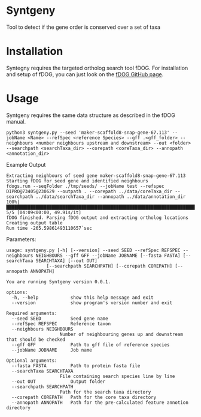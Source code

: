 # Syntgeny
Tool to detect if the gene order is conserved over a set of taxa

# Installation
Syntegny requires the targeted ortholog search tool fDOG. For installation and setup of fDOG, you can just look on the [fDOG GitHub page](https://github.com/BIONF/fDOG).

# Usage
Syntgeny requires the same data structure as described in the fDOG manual. 

    python3 syntgeny.py --seed 'maker-scaffold8-snap-gene-67.113' --jobName <Name> --refSpec <reference Species> --gff .<gff_folder> --neighbours <number neighbours upstream and downstream> --out <folder> --searchpath <searchTaxa_dir> --corepath <coreTaxa_dir> --annopath <annotation_dir>

Example Output

    Extracting neighbours of seed gene maker-scaffold8-snap-gene-67.113
    Starting fDOG for seed gene and identified neighbours
    fdogs.run --seqFolder ./tmp/seeds/ --jobName test --refspec DIPRO@73405@230629 --outpath . --corepath ../data/coreTaxa_dir --searchpath ../data/searchTaxa_dir --annopath ../data/annotation_dir
    100%|████████████████████████████████████████████████████████████████████████████████████| 5/5 [04:09<00:00, 49.91s/it]  
    fDOG finished. Parsing fDOG output and extracting ortholog locations
    Creating output table  
    Run time -265.59861493110657`sec

Parameters:

    usage: syntgeny.py [-h] [--version] --seed SEED --refSpec REFSPEC --neighbours NEIGHBOURS --gff GFF --jobName JOBNAME [--fasta FASTA] [--searchTaxa SEARCHTAXA] [--out OUT]
                   [--searchpath SEARCHPATH] [--corepath COREPATH] [--annopath ANNOPATH]

    You are running Syntgeny version 0.0.1.

    options:
      -h, --help            show this help message and exit
      --version             show program's version number and exit

    Required arguments:
      --seed SEED           Seed gene name
      --refSpec REFSPEC     Reference taxon
      --neighbours NEIGHBOURS
                        Number of neighbouring genes up and downstream that should be checked
      --gff GFF             Path to gff file of reference species
      --jobName JOBNAME     Job name

    Optional arguments:
      --fasta FASTA         Path to protein fasta file
      --searchTaxa SEARCHTAXA
                        File containing search species line by line
      --out OUT             Output folder
      --searchpath SEARCHPATH
                        Path for the search taxa directory
      --corepath COREPATH   Path for the core taxa directory
      --annopath ANNOPATH   Path for the pre-calculated feature annotion directory

